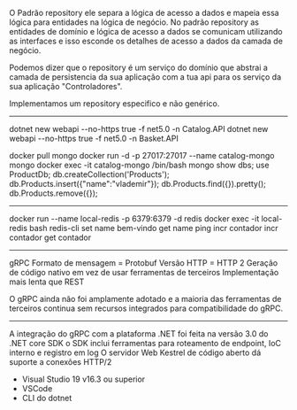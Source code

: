 O Padrão repository ele separa a lógica de acesso a dados e mapeia essa lógica para entidades na lógica de negócio.
No padrão repository as entidades de domínio e lógica de acesso a dados se comunicam utilizando as interfaces e isso esconde os detalhes de acesso a dados da camada de negócio.

Podemos dizer que o repository é um serviço do domínio que abstrai a camada de persistencia da sua aplicação com a tua api para os serviço da sua aplicação "Controladores".

Implementamos um repository especifico e não genérico.

____________________________
dotnet new webapi --no-https true -f net5.0 -n Catalog.API
dotnet new webapi --no-https true -f net5.0 -n Basket.API


docker pull mongo
docker run -d -p 27017:27017 --name catalog-mongo mongo
docker exec -it catalog-mongo /bin/bash
mongo
show dbs;
use ProductDb;
db.createCollection('Products');
db.Products.insert({"name":"vlademir"});
db.Products.find({}).pretty();
db.Products.remove({});


____________

docker run --name local-redis -p 6379:6379 -d redis
docker exec -it local-redis bash
redis-cli
set name bem-vindo
get name
ping
incr contador
incr contador
get contador

_______________________________________________

gRPC
Formato de mensagem = Protobuf
Versão HTTP = HTTP 2
Geração de código nativo em vez de usar ferramentas de terceiros
Implementação mais lenta que REST

O gRPC ainda não foi amplamente adotado  e a maioria das ferramentas de terceiros continua sem recursos integrados para compatibilidade do gRPC.

______________________

A integração do gRPC com a plataforma .NET foi feita na versão 3.0 do .NET core SDK
o SDK inclui ferramentas para roteamento de endpoint, IoC interno e registro em log
O servidor Web Kestrel de código aberto dá suporte a conexões HTTP/2
- Visual Studio 19 v16.3 ou superior
- VSCode
- CLI do dotnet